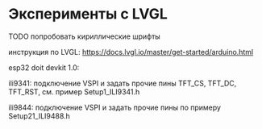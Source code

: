 # Эксперименты с LVGL


TODO попробовать кириллические шрифты


инструкция по LVGL: https://docs.lvgl.io/master/get-started/arduino.html


esp32 doit devkit 1.0:

ili9341: подключение VSPI и задать прочие пины TFT_CS, TFT_DC, TFT_RST, см. пример Setup1_ILI9341.h

ili9844: подключение VSPI и задать прочие пины по примеру Setup21_ILI9488.h

